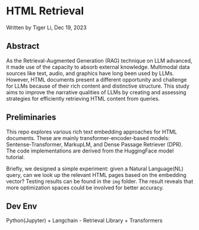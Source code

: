 # HTML Retrieval

Written by Tiger Li, Dec 19, 2023

## Abstract
As the Retrieval-Augmented Generation (RAG) technique on LLM advanced, it made use of the capacity to absorb external knowledge. Multimodal data sources like text, audio, and graphics have long been used by LLMs. However, HTML documents present a different opportunity and challenge for LLMs because of their rich content and distinctive structure. This study aims to improve the narrative qualities of LLMs by creating and assessing strategies for efficiently retrieving HTML content from queries.

## Preliminaries 
This repo explores various rich text embedding approaches for HTML documents. These are mainly transformer-encoder-based models: Sentense-Transformer, MarkupLM, and Dense Passage Retriever (DPR). The code implementations are derived from the HuggingFace model tutorial.

Briefly, we designed a simple experiment: given a Natural Language(NL) query, can we look up the relevant HTML pages based on the embedding vector? Testing results can be found in the `img` folder. The result reveals that more optimization spaces could be involved for better accuracy.

## Dev Env
Python(Jupyter) + Langchain - Retrieval Library + Transformers
